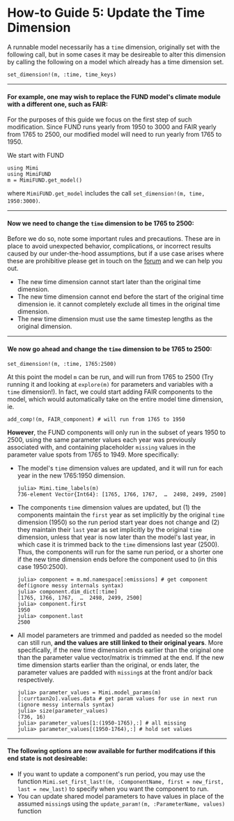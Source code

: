 # How-to Guide 5: Update the Time Dimension

A runnable model necessarily has a `time` dimension, originally set with the following call, but in some cases it may be desireable to alter this dimension by calling the following on a model which already has a time dimension set.
```
set_dimension!(m, :time, time_keys)
```

----
#### For example, one may wish to replace the FUND model's climate module with a different one, such as FAIR:

For the purposes of this guide we focus on the first step of such modification. Since FUND runs yearly from 1950 to 3000 and FAIR yearly from 1765 to 2500, our modified model will need to run yearly from 1765 to 1950.

We start with FUND
```
using Mimi
using MimiFUND
m = MimiFUND.get_model()
```
where `MimiFUND.get_model` includes the call `set_dimension!(m, time, 1950:3000)`.

----
#### Now we need to change the `time` dimension to be 1765 to 2500:

Before we do so, note some important rules and precautions. These are in place to avoid unexpected behavior, complications, or incorrect results caused by our under-the-hood assumptions, but if a use case arises where these are prohibitive please get in touch on the [forum](https://forum.mimiframework.org) and we can help you out.

- The new time dimension cannot start later than the original time dimension.  
- The new time dimension cannot end before the start of the original time dimension ie. it cannot completely exclude all times in the original time dimension.
- The new time dimension must use the same timestep lengths as the original dimension.

----
#### We now go ahead and change the `time` dimension to be 1765 to 2500: 
```
set_dimension!(m, :time, 1765:2500)
```
At this point the model `m` can be run, and will run from 1765 to 2500 (Try running it and looking at `explore(m)` for parameters and variables with a `time` dimension!). In fact, we could start adding FAIR components to the model, which would automatically take on the entire model time dimension, ie.
```
add_comp!(m, FAIR_component) # will run from 1765 to 1950
```
**However**, the FUND components will only run in the subset of years 1950 to 2500, using the same parameter values each year was previously associated with, and containing placeholder `missing` values in the parameter value spots from 1765 to 1949. More specifically:

- The model's `time` dimension values are updated, and it will run for each year in the new 1765:1950 dimension.
    ```
    julia> Mimi.time_labels(m)
    736-element Vector{Int64}: [1765, 1766, 1767,  …  2498, 2499, 2500]
    ```
- The components `time` dimension values are updated, but (1) the components maintain the `first` year as set implicitly by the original `time` dimension (1950) so the run period start year does not change and (2) they maintain their `last` year as set implicitly by the original `time` dimension, unless that year is now later than the model's last year, in which case it is trimmed back to the `time` dimensions last year (2500).  Thus, the components will run for the same run period, or a shorter one if the new time dimension ends before the component used to (in this case 1950:2500).
    ```
    julia> component = m.md.namespace[:emissions] # get component def(ignore messy internals syntax)
    julia> component.dim_dict[:time]
    [1765, 1766, 1767,  …  2498, 2499, 2500]
    julia> component.first
    1950
    julia> component.last
    2500
    ```
- All model parameters are trimmed and padded as needed so the model can still run, **and the values are still linked to their original years**.  More specifically, if the new time dimension ends earlier than the original one than the parameter value vector/matrix is trimmed at the end.  If the new time dimension starts earlier than the original, or ends later, the parameter values are padded with `missing`s at the front and/or back respectively.
    ```
    julia> parameter_values = Mimi.model_params(m)[:currtaxn2o].values.data # get param values for use in next run (ignore messy internals syntax)
    julia> size(parameter_values)
    (736, 16)
    julia> parameter_values[1:(1950-1765),:] # all missing
    julia> parameter_values[(1950-1764),:] # hold set values
    ```
    
----
#### The following options are now available for further modifcations if this end state is not desireable:

- If you want to update a component's run period, you may use the function `Mimi.set_first_last!(m, :ComponentName, first = new_first, last = new_last)` to specify when you want the component to run.
- You can update shared model parameters to have values in place of the assumed `missing`s using the `update_param!(m, :ParameterName, values)` function 
